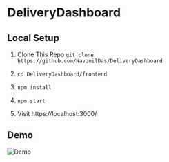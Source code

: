 # DeliveryDashboard

## Local Setup

1. Clone This Repo
```git clone https://github.com/NavonilDas/DeliveryDashboard```

2. ```cd DeliveryDashboard/frontend```

3. ```npm install```

4. ```npm start```

5. Visit https://localhost:3000/

## Demo

![Demo](Screenshots\Demo.gif)
